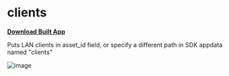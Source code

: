 clients
================
[**Download Built App**](https://github.com/cradlepoint/sdk-samples/releases/download/built_apps/clients.tar.gz)

Puts LAN clients in asset_id field, or specify a different path in SDK appdata named "clients"

![image](https://github.com/user-attachments/assets/6f877897-a029-4edc-bc5d-4eeca895b3fe)

